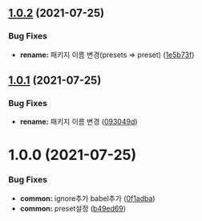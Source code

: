 ## [1.0.2](https://github.com/julong1988/babel-presets-jl/compare/v1.0.1...v1.0.2) (2021-07-25)


### Bug Fixes

* **rename:** 패키지 이름 변경(presets => preset) ([1e5b73f](https://github.com/julong1988/babel-presets-jl/commit/1e5b73f19d8cba637e7cce65eab928e1c8a53624))

## [1.0.1](https://github.com/julong1988/babel-presets-jl/compare/v1.0.0...v1.0.1) (2021-07-25)


### Bug Fixes

* **rename:** 패키지 이름 변경 ([093049d](https://github.com/julong1988/babel-presets-jl/commit/093049d5953cd973e545521afa371eb8b8a001c1))

# 1.0.0 (2021-07-25)


### Bug Fixes

* **common:** ignore추가 babel추가 ([0f1adba](https://github.com/julong1988/babel-presets-jl/commit/0f1adba6b319c19ef790235690f11d51c54fd1c8))
* **common:** preset설정 ([b49ed69](https://github.com/julong1988/babel-presets-jl/commit/b49ed693bd9f9db085e3c6429166676edabf0976))
